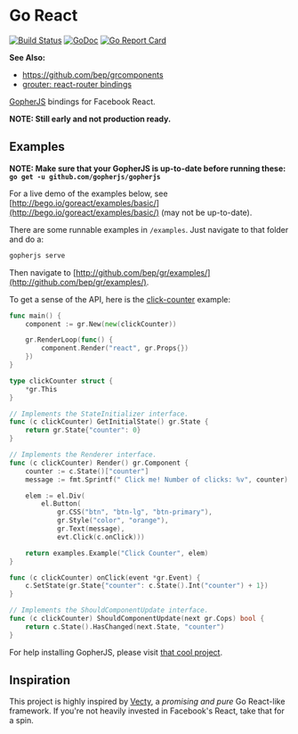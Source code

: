 # Go React

[![Build Status](https://travis-ci.org/bep/gr.svg)](https://travis-ci.org/bep/gr)
[![GoDoc](https://godoc.org/github.com/bep/gr?status.svg)](https://godoc.org/github.com/bep/gr)
[![Go Report Card](https://goreportcard.com/badge/github.com/bep/gr)](https://goreportcard.com/report/github.com/bep/gr)

**See Also:**

* https://github.com/bep/grcomponents
* [grouter: react-router bindings](https://github.com/bep/grouter)
		
[GopherJS](https://github.com/gopherjs/gopherjs) bindings for Facebook React. 

**NOTE: Still early and not production ready.**

## Examples

**NOTE: Make sure that your GopherJS is up-to-date before running these: `go get -u github.com/gopherjs/gopherjs`**

For a live demo of the examples below, see [http://bego.io/goreact/examples/basic/](http://bego.io/goreact/examples/basic/)  (may not be up-to-date).

There are some runnable examples in `/examples`. Just navigate to that folder and do a:

```bash
gopherjs serve
```
Then navigate to [http://github.com/bep/gr/examples/](http://github.com/bep/gr/examples/).

To get a sense of the API, here is the [click-counter](https://github.com/bep/gr/blob/master/examples/basic-click-counter/main.go) example:

```go
func main() {
	component := gr.New(new(clickCounter))

	gr.RenderLoop(func() {
		component.Render("react", gr.Props{})
	})
}

type clickCounter struct {
	*gr.This
}

// Implements the StateInitializer interface.
func (c clickCounter) GetInitialState() gr.State {
	return gr.State{"counter": 0}
}

// Implements the Renderer interface.
func (c clickCounter) Render() gr.Component {
	counter := c.State()["counter"]
	message := fmt.Sprintf(" Click me! Number of clicks: %v", counter)

	elem := el.Div(
		el.Button(
			gr.CSS("btn", "btn-lg", "btn-primary"),
			gr.Style("color", "orange"),
			gr.Text(message),
			evt.Click(c.onClick)))

	return examples.Example("Click Counter", elem)
}

func (c clickCounter) onClick(event *gr.Event) {
	c.SetState(gr.State{"counter": c.State().Int("counter") + 1})
}

// Implements the ShouldComponentUpdate interface.
func (c clickCounter) ShouldComponentUpdate(next gr.Cops) bool {
	return c.State().HasChanged(next.State, "counter")
}
```

For help installing GopherJS, please visit [that cool project](https://github.com/gopherjs/gopherjs).


## Inspiration

This project is highly inspired by [Vecty](https://github.com/gopherjs/vecty), a *promising and pure* Go React-like framework. If you're not heavily invested in Facebook's React, take that for a spin.


